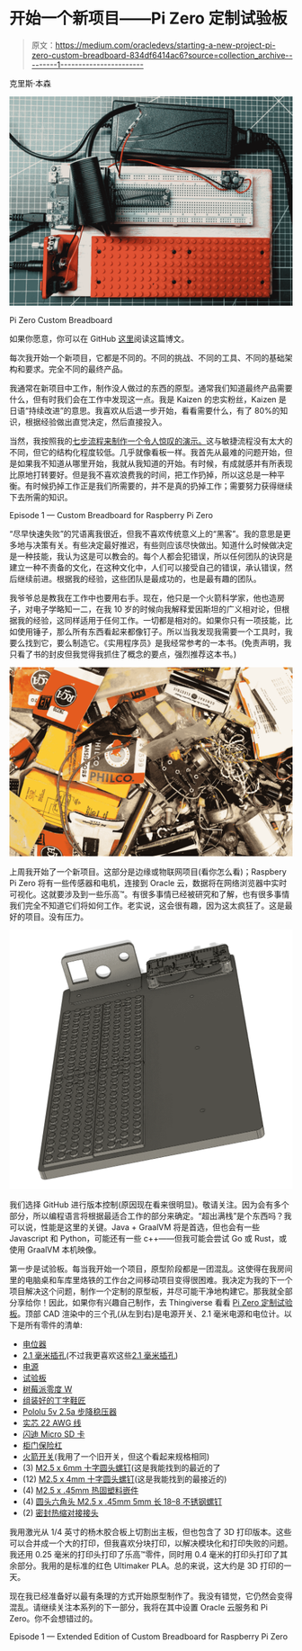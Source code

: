 # 开始一个新项目——Pi Zero 定制试验板

> 原文：<https://medium.com/oracledevs/starting-a-new-project-pi-zero-custom-breadboard-834df6414ac6?source=collection_archive---------1----------------------->

克里斯·本森

![](img/b0f3a71c03a9d61105cbd7b7cf157974.png)

Pi Zero Custom Breadboard

如果你愿意，你可以在 GitHub [这里](https://github.com/chrisbensen/chris-blogs/blob/main/π-racer/season1/episode1/new-project.md)阅读这篇博文。

每次我开始一个新项目，它都是不同的。不同的挑战、不同的工具、不同的基础架构和要求。完全不同的最终产品。

我通常在新项目中工作，制作没人做过的东西的原型。通常我们知道最终产品需要什么，但有时我们会在工作中发现这一点。我是 Kaizen 的忠实粉丝，Kaizen 是日语“持续改进”的意思。我喜欢从后退一步开始，看看需要什么，有了 80%的知识，根据经验做出直觉决定，然后直接投入。

当然，我按照我的[七步流程来制作一个令人惊叹的演示。](/oracledevs/the-seven-step-process-to-creating-an-amazing-demo-ed89efca0dcd)这与敏捷流程没有太大的不同，但它的结构化程度较低。几乎就像看板一样。我首先从最难的问题开始，但是如果我不知道从哪里开始，我就从我知道的开始。有时候，有成就感并有所表现比原地打转要好。但是我不喜欢浪费我的时间，把工作扔掉，所以这总是一种平衡。有时候扔掉工作正是我们所需要的，并不是真的扔掉工作；需要努力获得继续下去所需的知识。

Episode 1 — Custom Breadboard for Raspberry Pi Zero

“尽早快速失败”的咒语离我很近，但我不喜欢传统意义上的“黑客”。我的意思是更多地与决策有关。有些决定最好推迟，有些则应该尽快做出。知道什么时候做决定是一种技能，我认为这是可以教会的。每个人都会犯错误，所以任何团队的诀窍是建立一种不责备的文化，在这种文化中，人们可以接受自己的错误，承认错误，然后继续前进。根据我的经验，这些团队是最成功的，也是最有趣的团队。

我爷爷总是教我在工作中也要用右手。现在，他只是一个火箭科学家，他也造房子，对电子学略知一二，在我 10 岁的时候向我解释爱因斯坦的广义相对论，但根据我的经验，这同样适用于任何工作。一切都是相对的。如果你只有一项技能，比如使用锤子，那么所有东西看起来都像钉子。所以当我发现我需要一个工具时，我要么找到它，要么制造它。《实用程序员》是我经常参考的一本书。(免责声明，我只看了书的封皮但我觉得我抓住了概念的要点，强烈推荐这本书。)

![](img/ba397a8d55716e249479c8824b624822.png)

上周我开始了一个新项目。这部分是边缘或物联网项目(看你怎么看)；Raspbery Pi Zero 将有一些传感器和电机，连接到 Oracle 云，数据将在网络浏览器中实时可视化。这就要涉及到一些乐高™。有很多事情已经被研究和了解，也有很多事情我们完全不知道它们将如何工作。老实说，这会很有趣，因为这太疯狂了。这是最好的项目。没有压力。

![](img/7cd3252b647c3ac1b9c9ce5f8614a791.png)

我们选择 GitHub 进行版本控制(原因现在看来很明显)。敬请关注。因为会有多个部分，所以编程语言将根据最适合工作的部分来确定。“超出满栈”是个东西吗？我可以说，性能是这里的关键。Java + GraalVM 将是首选，但也会有一些 Javascript 和 Python，可能还有一些 c++——但我可能会尝试 Go 或 Rust，或使用 GraalVM 本机映像。

第一步是试验板。每当我开始一个项目，原型阶段都是一团混乱。这使得在我房间里的电脑桌和车库里烙铁的工作台之间移动项目变得很困难。我决定为我的下一个项目解决这个问题，制作一个定制的原型板，并尽可能干净地构建它。那我就全部分享给你！因此，如果你有兴趣自己制作，去 Thingiverse 看看 [Pi Zero 定制试验板](https://www.thingiverse.com/thing:4868187)。顶部 CAD 渲染中的三个孔(从左到右)是电源开关、2.1 毫米电源和电位计。以下是所有零件的清单:

*   [电位器](https://amzn.to/2SCQurq)
*   [2.1 毫米插孔](https://amzn.to/3hZdOu8)(不过我更喜欢这些[2.1 毫米插孔](https://amzn.to/3yLGooK))
*   [电源](https://amzn.to/3c1uVYK)
*   [试验板](https://amzn.to/3fRCHFr)
*   [树莓派零度 W](https://www.sparkfun.com/products/15470)
*   [组装好的丁字鞋匠](https://www.adafruit.com/product/2028)
*   [Pololu 5v 2.5a 步降稳压器](https://www.pololu.com/product/2850)
*   [实芯 22 AWG 线](https://www.sparkfun.com/products/11367)
*   [闪迪 Micro SD 卡](https://amzn.to/3vuLDaC)
*   [柜门保险杠](https://amzn.to/3oYa1in)
*   [火箭开关](https://amzn.to/3yLGL2C)(我用了一个旧开关，但这个看起来规格相同)
*   (3) [M2.5 x 6mm 十字圆头螺钉](https://www.mcmaster.com/90380A338/)(这是我能找到的最近的了
*   (12) [M2.5 x 4mm 十字圆头螺钉](https://www.mcmaster.com/90380a337/)(这是我能找到的最接近的)
*   (4) [M2.5 x .45mm 热固塑料嵌件](https://www.mcmaster.com/94180A321/)
*   (4) [圆头六角头 M2.5 x .45mm 5mm 长 18–8 不锈钢螺钉](https://www.mcmaster.com/92095A457/)
*   (2) [密封热缩对接接头](https://amzn.to/34lLbzz)

我用激光从 1/4 英寸的杨木胶合板上切割出主板，但也包含了 3D 打印版本。这些可以合并成一个大的打印，但我喜欢分块打印，以解决模块化和打印失败的问题。我还用 0.25 毫米的打印头打印了乐高™零件，同时用 0.4 毫米的打印头打印了其余部分。我用的是标准的红色 Ultimaker PLA。总的来说，这大约是 3D 打印的一天。

现在我已经准备好以最有条理的方式开始原型制作了。我没有错觉，它仍然会变得混乱。请继续关注本系列的下一部分，我将在其中设置 Oracle 云服务和 Pi Zero。你不会想错过的。

Episode 1 — Extended Edition of Custom Breadboard for Raspberry Pi Zero